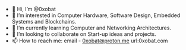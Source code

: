 - 👋 Hi, I’m @0xobat
- 👀 I’m interested in Computer Hardware, Software Design, Embedded Systems and Blockchains.
- 🌱 I’m currently learning Computer and Networking Architectures.
- 💞️ I’m looking to collaborate on Start-up ideas and projects.
- 📫 How to reach me:   email - 0xobat@proton.me  url:0xobat.com
